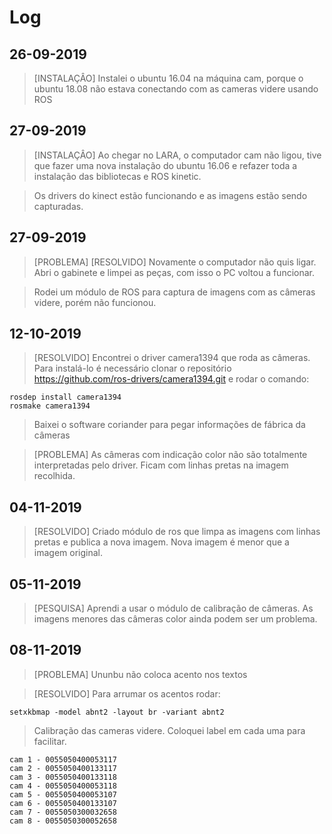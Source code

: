 # Log

## 26-09-2019

> [INSTALAÇÂO] Instalei o ubuntu 16.04 na máquina cam, porque o ubuntu 18.08 não estava conectando com as cameras videre usando ROS

## 27-09-2019

> [INSTALAÇÂO] Ao chegar no LARA, o computador cam não ligou, tive que fazer uma nova instalação do ubuntu 16.06 e refazer toda a instalação das bibliotecas e ROS kinetic.

> Os drivers do kinect estão funcionando e as imagens estão sendo capturadas.

## 27-09-2019

> [PROBLEMA] [RESOLVIDO] Novamente o computador não quis ligar. Abri o gabinete e limpei as peças, com isso o PC voltou a funcionar.

> Rodei um módulo de ROS para captura de imagens com as câmeras videre, porém não funcionou.

## 12-10-2019

> [RESOLVIDO] Encontrei o driver camera1394 que roda as câmeras. Para instalá-lo é necessário clonar o repositório https://github.com/ros-drivers/camera1394.git e rodar o comando:

```
rosdep install camera1394
rosmake camera1394
```
> Baixei o software coriander para pegar informações de fábrica da câmeras

> [PROBLEMA] As câmeras com indicação color não são totalmente interpretadas pelo driver. Ficam com linhas pretas na imagem recolhida.

## 04-11-2019

> [RESOLVIDO] Criado módulo de ros que limpa as imagens com linhas pretas e publica a nova imagem. Nova imagem é menor que a imagem original.

## 05-11-2019

> [PESQUISA] Aprendi a usar o módulo de calibração de câmeras. As imagens menores das câmeras color ainda podem ser um problema. 

## 08-11-2019

> [PROBLEMA] Ununbu não coloca acento nos textos

> [RESOLVIDO] Para arrumar os acentos rodar:

    setxkbmap -model abnt2 -layout br -variant abnt2
    
> Calibração das cameras videre. Coloquei label em cada uma para facilitar.

    cam 1 - 0055050400053117
    cam 2 - 0055050400133117
    cam 3 - 0055050400133118
    cam 4 - 0055050400053118
    cam 5 - 0055050400053107
    cam 6 - 0055050400133107
    cam 7 - 0055050300032658
    cam 8 - 0055050300052658